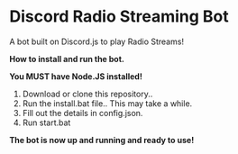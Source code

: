 # Discord Radio Streaming Bot
A bot built on Discord.js to play Radio Streams!


<b>How to install and run the bot.</b>

<b>You MUST have Node.JS installed!</b>

1. Download or clone this repository..
2. Run the install.bat file.. This may take a while.
3. Fill out the details in config.json.
4. Run start.bat
 
<b>The bot is now up and running and ready to use!</b> 

